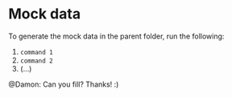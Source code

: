 # Mock data

To generate the mock data in the parent folder, run the following:

1. `command 1`
2. `command 2`
3. (...)

@Damon: Can you fill? Thanks! :)
